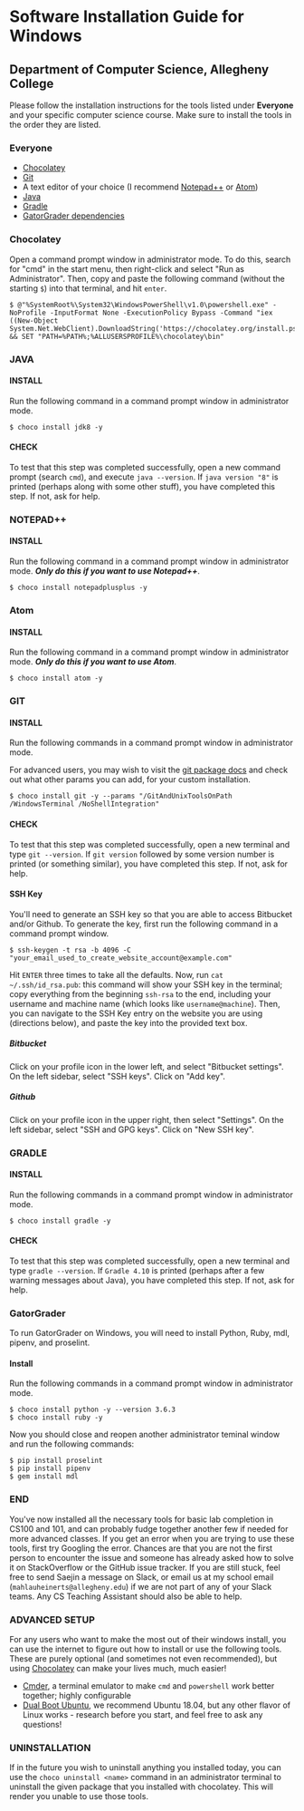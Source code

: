 # Software Installation Guide for Windows

## Department of Computer Science, Allegheny College

Please follow the installation instructions for the tools listed under **Everyone** and your specific computer science course. Make sure to install the tools in the order they are listed.

### Everyone

- [Chocolatey](#chocolatey)
- [Git](#git)
- A text editor of your choice (I recommend [Notepad++](#notepad) or [Atom](https://atom.io/))
- [Java](#java)
- [Gradle](#gradle-steps)
- [GatorGrader dependencies](#gatorgrader)

### Chocolatey

Open a command prompt window in administrator mode. To do this, search for "cmd" in the start menu, then right-click and select "Run as Administrator". Then, copy and paste the following command (without the starting `$`) into that terminal, and hit `enter`.

```
$ @"%SystemRoot%\System32\WindowsPowerShell\v1.0\powershell.exe" -NoProfile -InputFormat None -ExecutionPolicy Bypass -Command "iex ((New-Object System.Net.WebClient).DownloadString('https://chocolatey.org/install.ps1'))" && SET "PATH=%PATH%;%ALLUSERSPROFILE%\chocolatey\bin"
```

### JAVA

#### INSTALL

Run the following command in a command prompt window in administrator mode.

```
$ choco install jdk8 -y
```

#### CHECK

To test that this step was completed successfully, open a new command prompt (search `cmd`), and execute `java --version`. If `java version "8"` is printed (perhaps along with some other stuff), you have completed this step. If not, ask for help.

### NOTEPAD++

#### INSTALL

Run the following command in a command prompt window in administrator mode. ***Only do this if you want to use Notepad++***.

```
$ choco install notepadplusplus -y
```

### Atom

#### INSTALL

Run the following command in a command prompt window in administrator mode. ***Only do this if you want to use Atom***.

```
$ choco install atom -y
```

### GIT

#### INSTALL

Run the following commands in a command prompt window in administrator mode.

For advanced users, you may wish to visit the [git package docs](https://chocolatey.org/packages/git) and check out what other params you can add, for your custom installation.

```
$ choco install git -y --params "/GitAndUnixToolsOnPath /WindowsTerminal /NoShellIntegration"
```

#### CHECK

To test that this step was completed successfully, open a new terminal and type `git --version`. If `git version` followed by some version number is printed (or something similar), you have completed this step. If not, ask for help.

#### SSH Key

You'll need to generate an SSH key so that you are able to access Bitbucket and/or Github. To generate the key, first run the following command in a command prompt window.

```
$ ssh-keygen -t rsa -b 4096 -C "your_email_used_to_create_website_account@example.com"
```

Hit `ENTER` three times to take all the defaults. Now, run `cat ~/.ssh/id_rsa.pub`: this command will show your SSH key in the terminal; copy everything from the beginning `ssh-rsa` to the end, including your username and machine name (which looks like `username@machine`). Then, you can navigate to the SSH Key entry on the website you are using (directions below), and paste the key into the provided text box.

##### Bitbucket

Click on your profile icon in the lower left, and select "Bitbucket settings". On the left sidebar, select "SSH keys". Click on "Add key".

##### Github

Click on your profile icon in the upper right, then select "Settings". On the left sidebar, select "SSH and GPG keys". Click on "New SSH key".

### GRADLE

#### INSTALL

Run the following commands in a command prompt window in administrator mode.

```
$ choco install gradle -y
```

#### CHECK

To test that this step was completed successfully, open a new terminal and type `gradle --version`. If `Gradle 4.10` is printed (perhaps after a few warning messages about Java), you have completed this step. If not, ask for help.

### GatorGrader

To run GatorGrader on Windows, you will need to install Python, Ruby, mdl, pipenv, and proselint.

#### Install

Run the following commands in a command prompt window in administrator mode.

```
$ choco install python -y --version 3.6.3
$ choco install ruby -y
```

Now you should close and reopen another administrator teminal window and run the following commands:

```
$ pip install proselint
$ pip install pipenv
$ gem install mdl
```

### END

You've now installed all the necessary tools for basic lab completion in CS100 and 101, and can probably fudge together another few if needed for more advanced classes. If you get an error when you are trying to use these tools, first try Googling the error. Chances are that you are not the first person to encounter the issue and someone has already asked how to solve it on StackOverflow or the GitHub issue tracker. If you are still stuck, feel free to send Saejin a message on Slack, or email us at my school email (`mahlauheinerts@allegheny.edu`) if we are not part of any of your Slack teams. Any CS Teaching Assistant should also be able to help.

### ADVANCED SETUP

For any users who want to make the most out of their windows install, you can use the internet to figure out how to install or use the following tools. These are purely optional (and sometimes not even recommended), but using [Chocolatey](https://chocolatey.org/packages) can make your lives much, much easier!

- [Cmder](http://cmder.net/), a terminal emulator to make `cmd` and `powershell` work better together; highly configurable
- [Dual Boot Ubuntu](https://www.lifewire.com/ultimate-windows-8-1-ubuntu-dual-boot-guide-2200654), we recommend Ubuntu 18.04, but any other flavor of Linux works - research before you start, and feel free to ask any questions!

### UNINSTALLATION

If in the future you wish to uninstall anything you installed today, you can use the `choco uninstall <name>` command in an administrator terminal to uninstall the given package that you installed with chocolatey. This will render you unable to use those tools.
